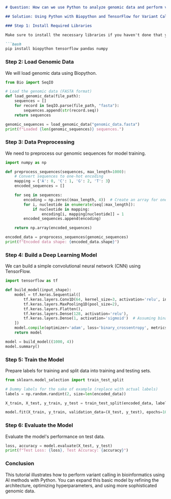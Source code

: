 ```markdown
# Question: How can we use Python to analyze genomic data and perform variant calling with advanced AI algorithms?

## Solution: Using Python with Biopython and TensorFlow for Variant Calling

### Step 1: Install Required Libraries

Make sure to install the necessary libraries if you haven't done that yet.

```bash
pip install biopython tensorflow pandas numpy
```

### Step 2: Load Genomic Data

We will load genomic data using Biopython.

```python
from Bio import SeqIO

# Load the genomic data (FASTA format)
def load_genomic_data(file_path):
    sequences = []
    for record in SeqIO.parse(file_path, "fasta"):
        sequences.append(str(record.seq))
    return sequences

genomic_sequences = load_genomic_data("genomic_data.fasta")
print(f"Loaded {len(genomic_sequences)} sequences.")
```

### Step 3: Data Preprocessing

We need to preprocess our genomic sequences for model training.

```python
import numpy as np

def preprocess_sequences(sequences, max_length=1000):
    # Convert sequences to one-hot encoding
    mapping = {'A': 0, 'C': 1, 'G': 2, 'T': 3}
    encoded_sequences = []

    for seq in sequences:
        encoding = np.zeros((max_length, 4))  # Create an array for one-hot encoding
        for i, nucleotide in enumerate(seq[:max_length]):
            if nucleotide in mapping:
                encoding[i, mapping[nucleotide]] = 1
        encoded_sequences.append(encoding)

    return np.array(encoded_sequences)

encoded_data = preprocess_sequences(genomic_sequences)
print(f"Encoded data shape: {encoded_data.shape}")
```

### Step 4: Build a Deep Learning Model

We can build a simple convolutional neural network (CNN) using TensorFlow.

```python
import tensorflow as tf

def build_model(input_shape):
    model = tf.keras.Sequential([
        tf.keras.layers.Conv1D(64, kernel_size=3, activation='relu', input_shape=input_shape),
        tf.keras.layers.MaxPooling1D(pool_size=2),
        tf.keras.layers.Flatten(),
        tf.keras.layers.Dense(128, activation='relu'),
        tf.keras.layers.Dense(1, activation='sigmoid')  # Assuming binary classification
    ])
    model.compile(optimizer='adam', loss='binary_crossentropy', metrics=['accuracy'])
    return model

model = build_model((1000, 4))
model.summary()
```

### Step 5: Train the Model

Prepare labels for training and split data into training and testing sets.

```python
from sklearn.model_selection import train_test_split

# Dummy labels for the sake of example (replace with actual labels)
labels = np.random.randint(2, size=len(encoded_data))

X_train, X_test, y_train, y_test = train_test_split(encoded_data, labels, test_size=0.2, random_state=42)

model.fit(X_train, y_train, validation_data=(X_test, y_test), epochs=10, batch_size=32)
```

### Step 6: Evaluate the Model

Evaluate the model's performance on test data.

```python
loss, accuracy = model.evaluate(X_test, y_test)
print(f"Test Loss: {loss}, Test Accuracy: {accuracy}")
```

### Conclusion

This tutorial illustrates how to perform variant calling in bioinformatics using AI methods with Python. You can expand this basic model by refining the architecture, optimizing hyperparameters, and using more sophisticated genomic data.
```
